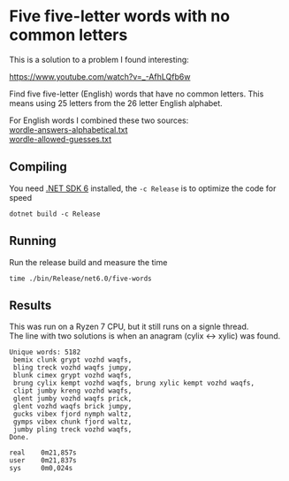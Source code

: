 # Five five-letter words with no common letters
This is a solution to a problem I found interesting:

https://www.youtube.com/watch?v=_-AfhLQfb6w

Find five five-letter (English) words that have no common letters. This means using 25 letters from the 26 letter English alphabet.

For English words I combined these two sources:  
[wordle-answers-alphabetical.txt](https://gist.github.com/cfreshman/a03ef2cba789d8cf00c08f767e0fad7b)  
[wordle-allowed-guesses.txt](https://gist.github.com/cfreshman/cdcdf777450c5b5301e439061d29694c)

## Compiling
You need [.NET SDK 6](https://dotnet.microsoft.com/en-us/download/dotnet/6.0) installed, the `-c Release` is to optimize the code for speed
```
dotnet build -c Release
```

## Running
Run the release build and measure the time
```
time ./bin/Release/net6.0/five-words 
```

## Results
This was run on a Ryzen 7 CPU, but it still runs on a signle thread.  
The line with two solutions is when an anagram (cylix <-> xylic) was found.
```
Unique words: 5182
 bemix clunk grypt vozhd waqfs,
 bling treck vozhd waqfs jumpy,
 blunk cimex grypt vozhd waqfs,
 brung cylix kempt vozhd waqfs, brung xylic kempt vozhd waqfs,
 clipt jumby kreng vozhd waqfs,
 glent jumby vozhd waqfs prick,
 glent vozhd waqfs brick jumpy,
 gucks vibex fjord nymph waltz,
 gymps vibex chunk fjord waltz,
 jumby pling treck vozhd waqfs,
Done.

real    0m21,857s
user    0m21,837s
sys     0m0,024s
```